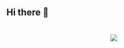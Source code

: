 ## Hi there 👋

<!--
**Juckaye/Juckaye** is a ✨ _special_ ✨ repository because its `README.md` (this file) appears on your GitHub profile.

Here are some ideas to get you started:

- 🔭 I’m currently working on ...
- 🌱 I’m currently learning ...
- 👯 I’m looking to collaborate on ...
- 🤔 I’m looking for help with ...
- 💬 Ask me about ...
- 📫 How to reach me: ...
- 😄 Pronouns: ...
- ⚡ Fun fact: ...
-->

<h1 align="center"> 
  <a href="https://sunguoqi.com/"> 
    <img src="https://readme-typing-svg.demolab.com?font=Fira+Code&pause=1000&color=1A9AF7&center=true&vCenter=true&width=1000&lines=console.log(%22Hello%2C%20World!%22);The+people+who+are+crazy+enough+to+think+they+can+change+the+world+are+the+ones+who+do."> 
  </a> 
</h1>

